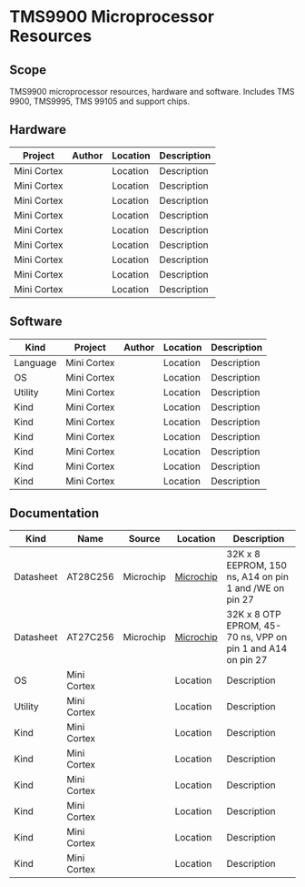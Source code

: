 # TMS9900 Microprocessor Resources
## Scope ##
TMS9900 microprocessor resources, hardware and software. Includes TMS 9900, TMS9995, TMS 99105 and support chips. 

## Hardware ##

| Project      | Author       | Location                      | Description                              |
| -------      | -------------| ----------------------------- | ---------------------------------------- |
| Mini Cortex  |              | Location                      | Description                              |
| Mini Cortex  |              | Location                      | Description                              |
| Mini Cortex  |              | Location                      | Description                              |
| Mini Cortex  |              | Location                      | Description                              |
| Mini Cortex  |              | Location                      | Description                              |
| Mini Cortex  |              | Location                      | Description                              |
| Mini Cortex  |              | Location                      | Description                              |
| Mini Cortex  |              | Location                      | Description                              |
| Mini Cortex  |              | Location                      | Description                              |


## Software ##
| Kind     | Project      | Author       | Location                      | Description                              |
| -------- | -------      | -------------| ----------------------------- | ---------------------------------------- |
| Language | Mini Cortex  |              | Location                      | Description                              |
| OS       | Mini Cortex  |              | Location                      | Description                              |
| Utility  | Mini Cortex  |              | Location                      | Description                              |
| Kind     | Mini Cortex  |              | Location                      | Description                               |
| Kind     | Mini Cortex  |              | Location                      | Description                               |
| Kind     | Mini Cortex  |              | Location                      | Description                               |
| Kind     | Mini Cortex  |              | Location                      | Description                               |
| Kind     | Mini Cortex  |              | Location                      | Description                               |
| Kind     | Mini Cortex  |              | Location                      | Description                               |


## Documentation ##
| Kind     | Name      | Source       | Location                      | Description                              |
| -------- | -------      | -------------| ----------------------------- | ---------------------------------------- |
| Datasheet | AT28C256  | Microchip     |  [Microchip](https://ww1.microchip.com/downloads/en/DeviceDoc/doc0006.pdf) | 32K x 8 EEPROM, 150 ns, A14 on pin 1 and /WE on pin 27 |
| Datasheet | AT27C256  | Microchip     |  [Microchip](https://ww1.microchip.com/downloads/en/DeviceDoc/doc0014.pdf) | 32K x 8 OTP EPROM, 45-70 ns, VPP on pin 1 and A14 on pin 27 |
| OS       | Mini Cortex  |              | Location                      | Description                              |
| Utility  | Mini Cortex  |              | Location                      | Description                              |
| Kind     | Mini Cortex  |              | Location                      | Description                               |
| Kind     | Mini Cortex  |              | Location                      | Description                               |
| Kind     | Mini Cortex  |              | Location                      | Description                               |
| Kind     | Mini Cortex  |              | Location                      | Description                               |
| Kind     | Mini Cortex  |              | Location                      | Description                               |
| Kind     | Mini Cortex  |              | Location                      | Description                               |
